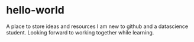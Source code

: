 # hello-world
A place to store ideas and resources
I am new to github and a datascience student.  Looking forward to working together while learning.
